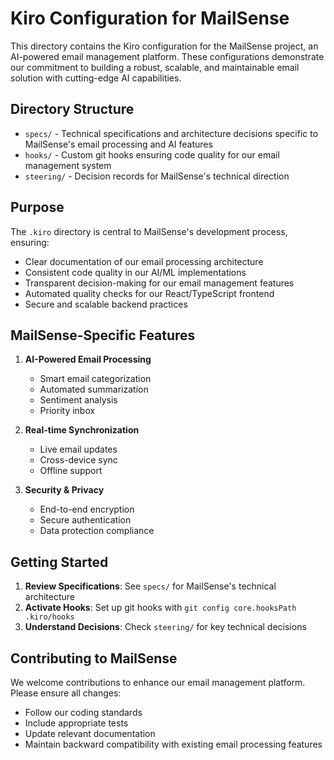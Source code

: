 # Kiro Configuration for MailSense

This directory contains the Kiro configuration for the MailSense project, an AI-powered email management platform. These configurations demonstrate our commitment to building a robust, scalable, and maintainable email solution with cutting-edge AI capabilities.

## Directory Structure

- `specs/` - Technical specifications and architecture decisions specific to MailSense's email processing and AI features
- `hooks/` - Custom git hooks ensuring code quality for our email management system
- `steering/` - Decision records for MailSense's technical direction

## Purpose

The `.kiro` directory is central to MailSense's development process, ensuring:
- Clear documentation of our email processing architecture
- Consistent code quality in our AI/ML implementations
- Transparent decision-making for our email management features
- Automated quality checks for our React/TypeScript frontend
- Secure and scalable backend practices

## MailSense-Specific Features

1. **AI-Powered Email Processing**
   - Smart email categorization
   - Automated summarization
   - Sentiment analysis
   - Priority inbox

2. **Real-time Synchronization**
   - Live email updates
   - Cross-device sync
   - Offline support

3. **Security & Privacy**
   - End-to-end encryption
   - Secure authentication
   - Data protection compliance

## Getting Started

1. **Review Specifications**: See `specs/` for MailSense's technical architecture
2. **Activate Hooks**: Set up git hooks with `git config core.hooksPath .kiro/hooks`
3. **Understand Decisions**: Check `steering/` for key technical decisions

## Contributing to MailSense

We welcome contributions to enhance our email management platform. Please ensure all changes:
- Follow our coding standards
- Include appropriate tests
- Update relevant documentation
- Maintain backward compatibility with existing email processing features
